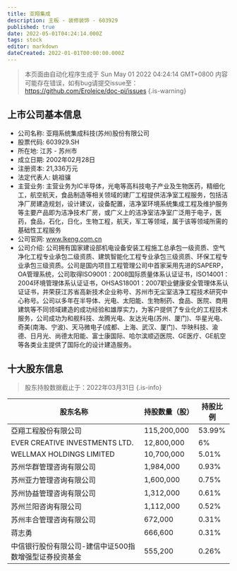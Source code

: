 ```yaml
---
title: 亚翔集成
description: 主板 - 装修装饰 - 603929
published: true
date: 2022-05-01T04:24:14.000Z
tags: stock
editor: markdown
dateCreated: 2022-01-01T00:00:00.000Z
---
```


> 本页面由自动化程序生成于 Sun May 01 2022 04:24:14 GMT+0800
> 内容可能存在错误，如有bug请提交issue至：https://github.com/Eroleice/doc-pi/issues
{.is-warning}

## 上市公司基本信息
- 公司名称: 亚翔系统集成科技(苏州)股份有限公司
- 股票代码: 603929.SH
- 所在地: 江苏 - 苏州市
- 成立日期: 2002年02月28日
- 注册资本: 21,336万元
- 法定代表人: 姚祖骧
- 主营业务: 主营业务为IC半导体，光电等高科技电子产业及生物医药，精细化工，航空航天，食品制造等相关领域的建厂工程提供洁净室工程服务，包括洁净厂房建造规划，设计建议，设备配置，洁净室环境系统集成工程及维护服务等主要产品即为洁净技术厂房，或广义上的洁净室洁净室广泛用于电子，医药，食品，石化，日化，生物工程，航天，军工等领域，属于该等领域所需的基础性工程服务
- 公司官网: www.lkeng.com.cn
- 公司介绍: 公司拥有国家建设部机电设备安装工程施工总承包一级资质、空气净化工程专业承包二级资质、建筑智能化工程专业承包三级资质、环保工程专业承包三级资质。公司是国内项目工程管理公司中首家采用先进的SAPERP，OA管理系统，公司取得ISO9001：2008国际质量体系认证证书，ISO14001：2004环境管理体系认证证书，OHSAS18001：2007职业健康安全管理体系认证证书，并荣获江苏省高新技术企业称号、苏州市无尘室洁净工程技术研究中心称号。公司以多年在半导体、光电、太阳能、生物制药、食品、医院、商用建筑等不同领域建造的成功经验和雄厚实力，为客户提供了专业化的工程技术服务，公司成功为和舰科技、龙腾光电、友达光电(苏州、厦门)、华星光电、奇美(南海、宁波)、天马微电子(成都、上海、武汉、厦门)、华映科技、渝德、日月光、尚德太阳能、富士康国际、哈尔滨顺迈医院、GE医疗、GE航空等各类业主提供了国际化的设计建造服务。


## 十大股东信息
> 股东持股数据截止于：2022年03月31日
{.is-info}

| 股东名称 | 持股数量（股） | 持股比例 |
| --- | --- | --- |
| 亞翔工程股份有限公司 | 115,200,000 | 53.99% |
| EVER CREATIVE   INVESTMENTS LTD. | 12,800,000 | 6% |
| WELLMAX   HOLDINGS LIMITED | 10,700,000 | 5.01% |
| 苏州华群管理咨询有限公司 | 1,984,000 | 0.93% |
| 苏州亚力管理咨询有限公司 | 1,600,000 | 0.75% |
| 苏州协益管理咨询有限公司 | 1,312,000 | 0.61% |
| 苏州兰阳咨询有限公司 | 1,112,000 | 0.52% |
| 苏州丰合管理咨询有限公司 | 672,000 | 0.31% |
| 蒋志勇 | 666,600 | 0.31% |
| 中信银行股份有限公司-建信中证500指数增强型证券投资基金 | 555,200 | 0.26% |




